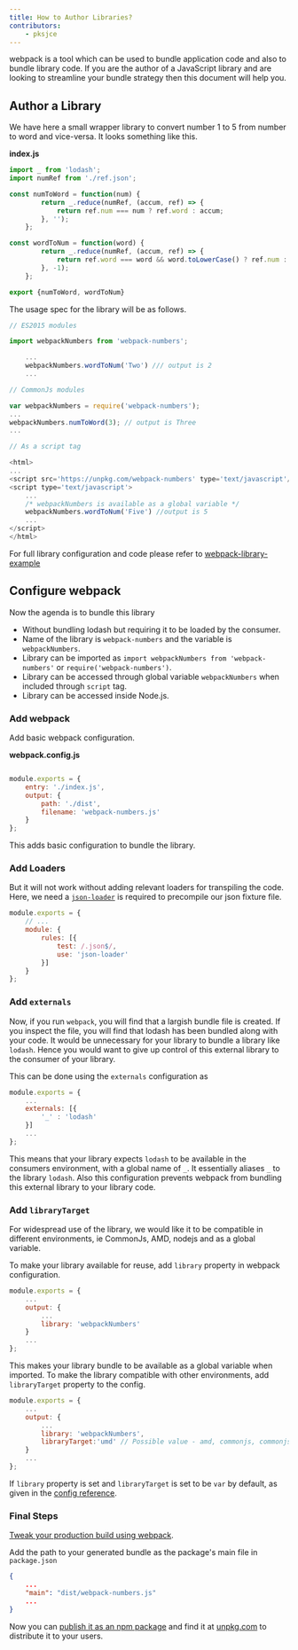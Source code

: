 ```yaml
---
title: How to Author Libraries?
contributors:
    - pksjce
---
```


webpack is a tool which can be used to bundle application code and also to bundle library code. If you are the author of a JavaScript library and are looking to streamline your bundle strategy then this document will help you.

## Author a Library

We have here a small wrapper library to convert number 1 to 5 from number to word and vice-versa. It looks something like this.

__index.js__
```javascript
import _ from 'lodash';
import numRef from './ref.json';

const numToWord = function(num) {
        return _.reduce(numRef, (accum, ref) => {
            return ref.num === num ? ref.word : accum;
        }, '');
    };

const wordToNum = function(word) {
        return _.reduce(numRef, (accum, ref) => {
            return ref.word === word && word.toLowerCase() ? ref.num : accum;
        }, -1);
    };

export {numToWord, wordToNum}

```

The usage spec for the library will be as follows.

```javascript
// ES2015 modules

import webpackNumbers from 'webpack-numbers';

    ...
    webpackNumbers.wordToNum('Two') /// output is 2
    ...

// CommonJs modules

var webpackNumbers = require('webpack-numbers');
...
webpackNumbers.numToWord(3); // output is Three
...

// As a script tag

<html>
...
<script src='https://unpkg.com/webpack-numbers' type='text/javascript'/>
<script type='text/javascript'>
    ...
    /* webpackNumbers is available as a global variable */
    webpackNumbers.wordToNum('Five') //output is 5
    ...
</script>
</html>
```

For full library configuration and code please refer to [webpack-library-example](https://github.com/kalcifer/webpack-library-example)

## Configure webpack

Now the agenda is to bundle this library
  - Without bundling lodash but requiring it to be loaded by the consumer.
  - Name of the library is `webpack-numbers` and the variable is `webpackNumbers`.
  - Library can be imported as `import webpackNumbers from 'webpack-numbers'` or `require('webpack-numbers')`.
  - Library can be accessed through global variable `webpackNumbers` when included through `script` tag.
  - Library can be accessed inside Node.js.

### Add webpack

Add basic webpack configuration.

__webpack.config.js__
```javascript

module.exports = {
    entry: './index.js',
    output: {
        path: './dist',
        filename: 'webpack-numbers.js'
    }
};

```

This adds basic configuration to bundle the library.

### Add Loaders

But it will not work without adding relevant loaders for transpiling the code.
Here, we need a [`json-loader`](https://github.com/webpack/json-loader) is required to precompile our json fixture file.

```javascript
module.exports = {
    // ...
    module: {
        rules: [{
            test: /.json$/,
            use: 'json-loader'
        }]
    }
};
```
### Add `externals`

Now, if you run `webpack`, you will find that a largish bundle file is created. If you inspect the file, you will find that lodash has been bundled along with your code.
It would be unnecessary for your library to bundle a library like `lodash`. Hence you would want to give up control of this external library to the consumer of your library.

This can be done using the `externals` configuration as

```javascript
module.exports = {
    ...
    externals: [{
        '_' : 'lodash'
    }]
    ...
};
```

This means that your library expects `lodash` to be available in the consumers environment, with a global name of `_`. It essentially aliases `_` to the library `lodash`.
Also this configuration prevents webpack from bundling this external library to your library code.

### Add `libraryTarget`

For widespread use of the library, we would like it to be compatible in different environments, ie CommonJs, AMD, nodejs and as a global variable.

To make your library available for reuse, add `library` property in webpack configuration.

```javascript
module.exports = {
    ...
    output: {
        ...
        library: 'webpackNumbers'
    }
    ...
};
```

This makes your library bundle to be available as a global variable when imported.
To make the library compatible with other environments, add `libraryTarget` property to the config.

```javascript
module.exports = {
    ...
    output: {
        ...
        library: 'webpackNumbers',
        libraryTarget:'umd' // Possible value - amd, commonjs, commonjs2, commonjs-module, this, var
    }
    ...
};
```

If `library` property is set and `libraryTarget` is set to be `var` by default, as given in the [config reference](/configuration/output).

### Final Steps

[Tweak your production build using webpack](/how-to/generate-production-build).

Add the path to your generated bundle as the package's main file in `package.json`

```json
{
    ...
    "main": "dist/webpack-numbers.js"
    ...
}
```

Now you can [publish it as an npm package](https://docs.npmjs.com/getting-started/publishing-npm-packages) and find it at [unpkg.com](https://unpkg.com/#/) to distribute it to your users.